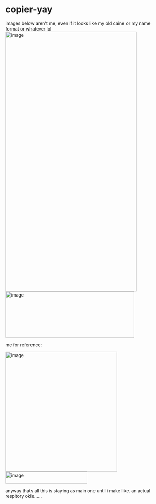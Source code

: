 # copier-yay

images below aren't me, even if it looks like my old caine or my name format or whatever lol
<img width="413" height="818" alt="image" src="https://github.com/user-attachments/assets/78cfc9e5-04a9-4293-b1b7-770e40b88ef9" />
<img width="405" height="145" alt="image" src="https://github.com/user-attachments/assets/61b8eb15-2c2c-4e8a-b3fc-72bde6e8a04c" />

me for reference:

<img width="352" height="377" alt="image" src="https://github.com/user-attachments/assets/b088ff44-5f4d-4e2c-98cd-daaef035f73c" />
<img width="258" height="37" alt="image" src="https://github.com/user-attachments/assets/e55b586e-4f4e-4c7d-86ef-f6c14d8c5460" />

anyway thats all this is staying as main one until i make like. an actual respitory okie......
